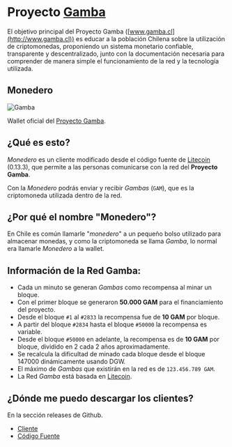 # Proyecto [Gamba](http://gamba.cl)

El objetivo principal del Proyecto Gamba ([www.gamba.cl](http://www.gamba.cl)) es educar a la población Chilena sobre la utilización de criptomonedas,
proponiendo un sistema monetario confiable, transparente y descentralizado,
junto con la documentación necesaria para comprender de manera simple el funcionamiento de la red y la tecnología utilizada.

## Monedero

![Gamba](https://user-images.githubusercontent.com/292738/30509118-bf810742-9a7e-11e7-9316-2a264094bb1f.png)

Wallet oficial del [Proyecto Gamba](http://gamba.cl).

## ¿Qué es esto?

*Monedero* es un cliente modificado desde el código fuente de [Litecoin](https://litecoin.org/) (0.13.3), que permite a las personas comunicarse con la red del **Proyecto Gamba**.

Con la *Monedero* podrás enviar y recibir *Gambas* (`GAM`), que es la criptomoneda utilizada dentro de la red.

## ¿Por qué el nombre "Monedero"?

En Chile es común llamarle "*monedero*" a un pequeño bolso utilizado para almacenar monedas, y como la criptomoneda se llama *Gamba*, lo normal era llamarle *Monedero* a la wallet.

## Información de la Red Gamba:

- Cada un minuto se generan *Gambas* como recompensa al minar un bloque.
- Con el primer bloque se generaron **50.000 GAM** para el financiamiento del proyecto.
- Desde el bloque `#1` al `#2833` la recompensa fue de **10 GAM** por bloque.
- A partir del bloque `#2834` hasta el bloque `#50000` la recompensa es variable.
- Desde el bloque `#50000` en adelante, la recompensa es de **10 GAM** por bloque, dividido en 2 cada 2 años aproximadamente.
- Se recalcula la dificultad de minado cada bloque desde el bloque 147000 dinámicamente usando DGW.
- El máximo de *Gambas* que existirán en la red es de `123.456.789 GAM`.
- La Red *Gamba* está basada en [Litecoin](https://litecoin.org/).


## ¿Dónde me puedo descargar los clientes?
En la sección releases de Github.

- [Cliente](https://github.com/proyecto-gamba/monedero/releases/latest)
- [Código Fuente](https://github.com/proyecto-gamba/monedero/archive/master.zip)
